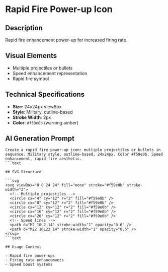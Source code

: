 # Rapid Fire Power-up Icon

## Description

Rapid fire enhancement power-up for increased firing rate.

## Visual Elements

- Multiple projectiles or bullets
- Speed enhancement representation
- Rapid fire symbol

## Technical Specifications

- **Size**: 24x24px viewBox
- **Style**: Military, outline-based
- **Stroke Width**: 2px
- **Color**: `#f59e0b` (warning amber)

## AI Generation Prompt

```text
Create a rapid fire power-up icon: multiple projectiles or bullets in sequence. Military style, outline-based, 24x24px. Color #f59e0b. Speed enhancement, rapid fire aesthetic.
```text

## SVG Structure

```svg
<svg viewBox="0 0 24 24" fill="none" stroke="#f59e0b" stroke-width="2">
  <!-- Multiple projectiles -->
  <circle cx="4" cy="12" r="2" fill="#f59e0b" />
  <circle cx="8" cy="12" r="2" fill="#f59e0b" />
  <circle cx="12" cy="12" r="2" fill="#f59e0b" />
  <circle cx="16" cy="12" r="2" fill="#f59e0b" />
  <circle cx="20" cy="12" r="2" fill="#f59e0b" />
  <!-- Speed lines -->
  <path d="M2 10L2 14" stroke-width="1" opacity="0.6" />
  <path d="M22 10L22 14" stroke-width="1" opacity="0.6" />
</svg>
```text

## Usage Context

- Rapid fire power-ups
- Firing rate enhancements
- Speed boost systems
